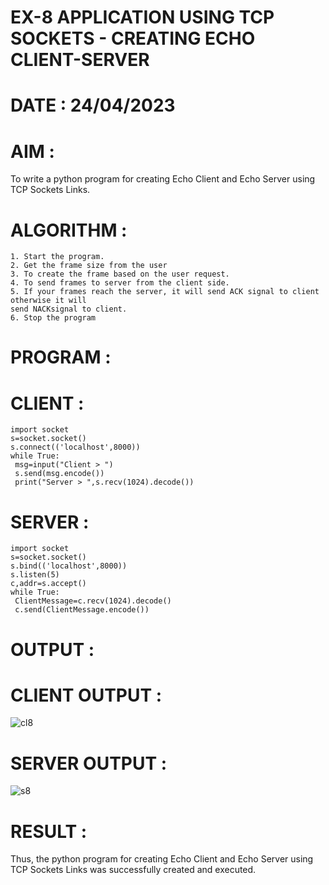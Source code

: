 # EX-8 APPLICATION USING TCP SOCKETS - CREATING ECHO CLIENT-SERVER

# DATE : 24/04/2023

# AIM :
To write a python program for creating Echo Client and Echo Server using TCP
Sockets Links.

# ALGORITHM :
```
1. Start the program.
2. Get the frame size from the user
3. To create the frame based on the user request.
4. To send frames to server from the client side.
5. If your frames reach the server, it will send ACK signal to client otherwise it will
send NACKsignal to client.
6. Stop the program
```

# PROGRAM :
# CLIENT :
```
import socket
s=socket.socket()
s.connect(('localhost',8000))
while True:
 msg=input("Client > ")
 s.send(msg.encode())
 print("Server > ",s.recv(1024).decode())

```

# SERVER :
```
import socket
s=socket.socket()
s.bind(('localhost',8000))
s.listen(5)
c,addr=s.accept()
while True:
 ClientMessage=c.recv(1024).decode()
 c.send(ClientMessage.encode())
```

# OUTPUT :
# CLIENT OUTPUT :
![cl8](https://github.com/JeyaKrishnaSJ/EX-8/assets/118707091/18243239-b8e7-41d2-88e2-cf24890c7518)

# SERVER OUTPUT :
![s8](https://github.com/JeyaKrishnaSJ/EX-8/assets/118707091/e58ae99d-0bdf-4e3b-a282-28f650a6db2f)

# RESULT :
Thus, the python program for creating Echo Client and Echo Server using TCP Sockets Links
was successfully created and executed.
